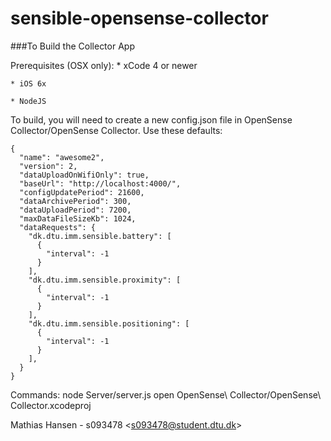 sensible-opensense-collector
============================

###To Build the Collector App

Prerequisites (OSX only):
	* xCode 4 or newer

	* iOS 6x

	* NodeJS

To build, you will need to create a new config.json file in OpenSense Collector/OpenSense Collector. Use these defaults:

```
{
  "name": "awesome2",
  "version": 2,
  "dataUploadOnWifiOnly": true,
  "baseUrl": "http://localhost:4000/",
  "configUpdatePeriod": 21600,
  "dataArchivePeriod": 300,
  "dataUploadPeriod": 7200,
  "maxDataFileSizeKb": 1024,
  "dataRequests": {
    "dk.dtu.imm.sensible.battery": [
      {
        "interval": -1
      }
    ],
    "dk.dtu.imm.sensible.proximity": [
      {
        "interval": -1
      }
    ],
    "dk.dtu.imm.sensible.positioning": [
      {
        "interval": -1
      }
    ],
  }
}
```


Commands:
	node Server/server.js
	open OpenSense\ Collector/OpenSense\ Collector.xcodeproj


Mathias Hansen - s093478 &lt;s093478@student.dtu.dk>